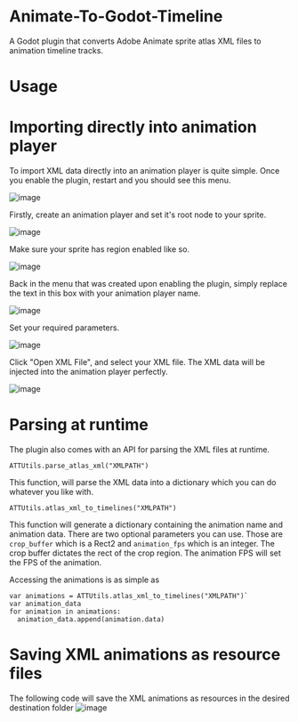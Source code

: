# Animate-To-Godot-Timeline
A Godot plugin that converts Adobe Animate sprite atlas XML files to animation timeline tracks.


# Usage

# Importing directly into animation player
To import XML data directly into an animation player is quite simple. Once you enable the plugin, restart and you should see this menu.

![image](https://user-images.githubusercontent.com/112031679/207199547-af91c7a8-351c-48a0-860f-b914def3b524.png)

Firstly, create an animation player and set it's root node to your sprite.

![image](https://user-images.githubusercontent.com/112031679/207199747-3db12010-b661-48e4-95df-8d527581b5f0.png)

Make sure your sprite has region enabled like so.

![image](https://user-images.githubusercontent.com/112031679/207199813-9b4b7141-0e20-4c15-9f99-d4af9dcef6fc.png)

Back in the menu that was created upon enabling the plugin, simply replace the text in this box with your animation player name.

![image](https://user-images.githubusercontent.com/112031679/207199585-1c669064-4c34-41d8-8d91-4f1c6df78967.png)

Set your required parameters.

![image](https://user-images.githubusercontent.com/112031679/207199611-cfe4739b-60c4-4e12-822b-60fae395b799.png)

Click "Open XML File", and select your XML file. The XML data will be injected into the animation player perfectly.

![image](https://user-images.githubusercontent.com/112031679/207199637-6326ec5d-4794-4069-936b-794f0cd5ef32.png)

# Parsing at runtime
The plugin also comes with an API for parsing the XML files at runtime.

`ATTUtils.parse_atlas_xml("XMLPATH")`

This function, will parse the XML data into a dictionary which you can do whatever you like with.

`ATTUtils.atlas_xml_to_timelines("XMLPATH")`

This function will generate a dictionary containing the animation name and animation data. There are two optional parameters you can use. Those are `crop_buffer` which is a Rect2 and `animation_fps` which is an integer. The crop buffer dictates the rect of the crop region. The animation FPS will set the FPS of the animation.

Accessing the animations is as simple as

```
var animations = ATTUtils.atlas_xml_to_timelines("XMLPATH")`
var animation_data
for animation in animations:
  animation_data.append(animation.data)
```

# Saving XML animations as resource files
The following code will save the XML animations as resources in the desired destination folder
![image](https://user-images.githubusercontent.com/112031679/207200305-69ede627-105c-4e53-9e77-f3560993755a.png)
